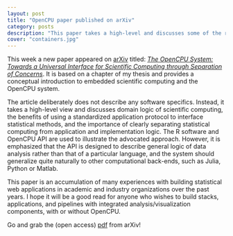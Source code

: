 ```yaml
---
layout: post
title: "OpenCPU paper published on arXiv"
category: posts
description: "This paper takes a high-level and discusses some of the relevant domain logic of scientific computing, the benefits of using a standardized application protocol to interface statistical software, and the importance of clearly separating statistical computing from application and implementation logic"
cover: "containers.jpg"
---
```


This week a new paper appeared on [arXiv](http://arxiv.org/a/ooms_j_1) titled: [*The OpenCPU System: Towards a Universal Interface for Scientific Computing through Separation of Concerns*](http://arxiv.org/abs/1406.4806). It is based on a chapter of my thesis and provides a  conceptual introduction to embedded scientific computing and the OpenCPU system.

The article deliberately does not describe any software specifics. Instead, it takes a high-level view and discusses domain logic of scientific computing, the benefits of using a standardized application protocol to interface statistical methods, and the importance of clearly separating statistical computing from application and implementation logic. The R software and OpenCPU API are used to illustrate the advocated approach. However, it is emphasized that the API is designed to describe general logic of data analysis rather than that of a particular language, and the system should generalize quite naturally to other computational back-ends, such as Julia, Python or Matlab.

This paper is an accumulation of many experiences with building statistical web applications in academic and industry organizations over the past years. I hope it will be a good read for anyone who wishes to build stacks, applications, and pipelines with integrated analysis/visualization components, with or without OpenCPU. 

Go and grab the (open access) [pdf](http://arxiv.org/pdf/1406.4806v1.pdf) from arXiv! 

